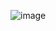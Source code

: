 ![image](https://user-images.githubusercontent.com/16364286/207002513-1b7ed9b3-8c63-4927-aabe-88414f631fb7.png)
